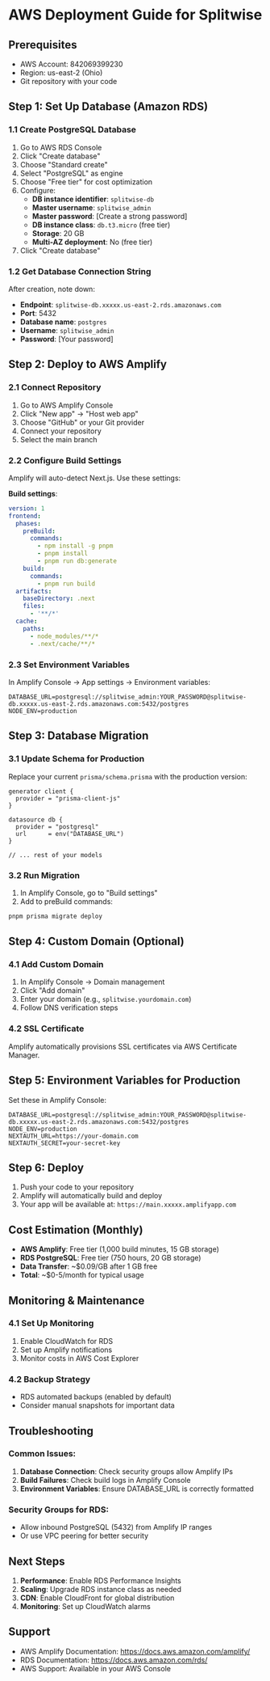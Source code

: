 # AWS Deployment Guide for Splitwise

## Prerequisites
- AWS Account: 842069399230
- Region: us-east-2 (Ohio)
- Git repository with your code

## Step 1: Set Up Database (Amazon RDS)

### 1.1 Create PostgreSQL Database
1. Go to AWS RDS Console
2. Click "Create database"
3. Choose "Standard create"
4. Select "PostgreSQL" as engine
5. Choose "Free tier" for cost optimization
6. Configure:
   - **DB instance identifier**: `splitwise-db`
   - **Master username**: `splitwise_admin`
   - **Master password**: [Create a strong password]
   - **DB instance class**: `db.t3.micro` (free tier)
   - **Storage**: 20 GB
   - **Multi-AZ deployment**: No (free tier)
7. Click "Create database"

### 1.2 Get Database Connection String
After creation, note down:
- **Endpoint**: `splitwise-db.xxxxx.us-east-2.rds.amazonaws.com`
- **Port**: 5432
- **Database name**: `postgres`
- **Username**: `splitwise_admin`
- **Password**: [Your password]

## Step 2: Deploy to AWS Amplify

### 2.1 Connect Repository
1. Go to AWS Amplify Console
2. Click "New app" → "Host web app"
3. Choose "GitHub" or your Git provider
4. Connect your repository
5. Select the main branch

### 2.2 Configure Build Settings
Amplify will auto-detect Next.js. Use these settings:

**Build settings**:
```yaml
version: 1
frontend:
  phases:
    preBuild:
      commands:
        - npm install -g pnpm
        - pnpm install
        - pnpm run db:generate
    build:
      commands:
        - pnpm run build
  artifacts:
    baseDirectory: .next
    files:
      - '**/*'
  cache:
    paths:
      - node_modules/**/*
      - .next/cache/**/*
```

### 2.3 Set Environment Variables
In Amplify Console → App settings → Environment variables:

```
DATABASE_URL=postgresql://splitwise_admin:YOUR_PASSWORD@splitwise-db.xxxxx.us-east-2.rds.amazonaws.com:5432/postgres
NODE_ENV=production
```

## Step 3: Database Migration

### 3.1 Update Schema for Production
Replace your current `prisma/schema.prisma` with the production version:

```prisma
generator client {
  provider = "prisma-client-js"
}

datasource db {
  provider = "postgresql"
  url      = env("DATABASE_URL")
}

// ... rest of your models
```

### 3.2 Run Migration
1. In Amplify Console, go to "Build settings"
2. Add to preBuild commands:
```bash
pnpm prisma migrate deploy
```

## Step 4: Custom Domain (Optional)

### 4.1 Add Custom Domain
1. In Amplify Console → Domain management
2. Click "Add domain"
3. Enter your domain (e.g., `splitwise.yourdomain.com`)
4. Follow DNS verification steps

### 4.2 SSL Certificate
Amplify automatically provisions SSL certificates via AWS Certificate Manager.

## Step 5: Environment Variables for Production

Set these in Amplify Console:

```
DATABASE_URL=postgresql://splitwise_admin:YOUR_PASSWORD@splitwise-db.xxxxx.us-east-2.rds.amazonaws.com:5432/postgres
NODE_ENV=production
NEXTAUTH_URL=https://your-domain.com
NEXTAUTH_SECRET=your-secret-key
```

## Step 6: Deploy

1. Push your code to your repository
2. Amplify will automatically build and deploy
3. Your app will be available at: `https://main.xxxxx.amplifyapp.com`

## Cost Estimation (Monthly)

- **AWS Amplify**: Free tier (1,000 build minutes, 15 GB storage)
- **RDS PostgreSQL**: Free tier (750 hours, 20 GB storage)
- **Data Transfer**: ~$0.09/GB after 1 GB free
- **Total**: ~$0-5/month for typical usage

## Monitoring & Maintenance

### 4.1 Set Up Monitoring
1. Enable CloudWatch for RDS
2. Set up Amplify notifications
3. Monitor costs in AWS Cost Explorer

### 4.2 Backup Strategy
- RDS automated backups (enabled by default)
- Consider manual snapshots for important data

## Troubleshooting

### Common Issues:
1. **Database Connection**: Check security groups allow Amplify IPs
2. **Build Failures**: Check build logs in Amplify Console
3. **Environment Variables**: Ensure DATABASE_URL is correctly formatted

### Security Groups for RDS:
- Allow inbound PostgreSQL (5432) from Amplify IP ranges
- Or use VPC peering for better security

## Next Steps

1. **Performance**: Enable RDS Performance Insights
2. **Scaling**: Upgrade RDS instance class as needed
3. **CDN**: Enable CloudFront for global distribution
4. **Monitoring**: Set up CloudWatch alarms

## Support

- AWS Amplify Documentation: https://docs.aws.amazon.com/amplify/
- RDS Documentation: https://docs.aws.amazon.com/rds/
- AWS Support: Available in your AWS Console
